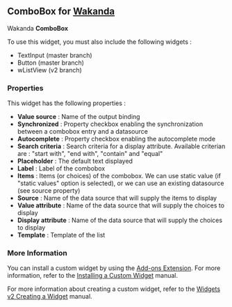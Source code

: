 ## ComboBox for [Wakanda](http://wakanda.org)Wakanda __ComboBox__To use this widget, you must also include the following widgets :* TextInput (master branch)* Button (master branch)* wListView (v2 branch)### PropertiesThis widget has the following properties :* __Value source__ : Name of the output binding* __Synchronized__ : Property checkbox enabling the synchronization between a combobox entry and a datasource* __Autocomplete__ : Property checkbox enabling the autocomplete mode* __Search criteria__ : Search criteria for a display attribute. Available criterian are : "start with", "end with", "contain" and "equal"* __Placeholder__ : The default text displayed* __Label__ : Label of the combobox* __Items__ : Items (or choices) of the combobox. We can use static value (if "static values" option is selected), or we can use an existing datasource (see source property)* __Source__ : Name of the data source that will supply the items to display* __Value attribute__ : Name of the data source that will supply the choices to display* __Display attribute__ : Name of the data source that will supply the choices to display* __Template__ : Template of the list### More InformationYou can install a custom widget by using the [Add-ons Extension](http://doc.wakanda.org/WakandaStudio/help/Title/en/page4263.html "Add-ons Extension"). For more information, refer to the [Installing a Custom Widget](http://doc.wakanda.org/WakandaStudio/help/Title/en/page3869.html#1056003 "Installing a Custom Widget") manual.For more information about creating a custom widget, refer to the [Widgets v2 Creating a Widget](http://doc.wakanda.org/Wakanda/help/Title/en/page3849.html "Widgets v2 Creating a Widget") manual.